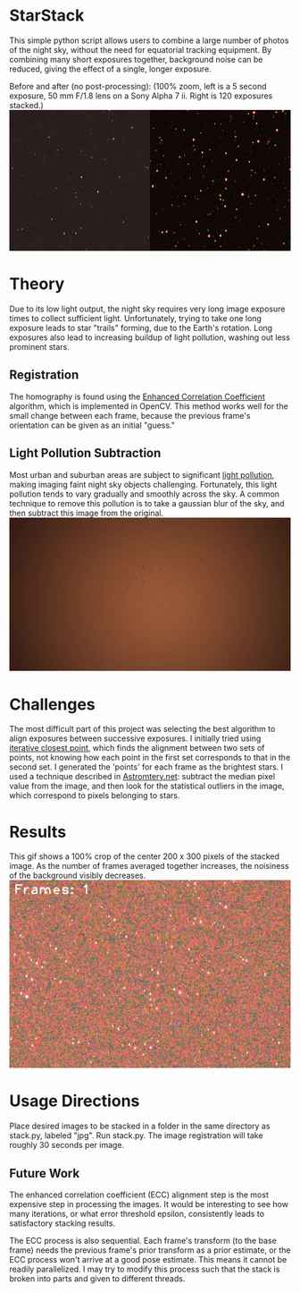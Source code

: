 # StarStack
This simple python script allows users to combine a large number of photos of the night sky, without the need for equatorial tracking equipment. By combining many short exposures together, background noise can be reduced, giving the effect of a single, longer exposure.

Before and after (no post-processing): (100% zoom, left is a 5 second exposure, 50 mm F/1.8 lens on a Sony Alpha 7 ii. Right is 120 exposures stacked.)
![before and after image stacking](media/before_after.jpg)

# Theory
Due to its low light output, the night sky requires very long image exposure times to collect sufficient light. Unfortunately, trying to take one long exposure leads to star "trails" forming, due to the Earth's rotation. Long exposures also lead to increasing buildup of light pollution, washing out less prominent stars.

## Registration
The homography is found using the [Enhanced Correlation Coefficient](http://xanthippi.ceid.upatras.gr/people/evangelidis/george_files/PAMI_2008.pdf) algorithm, which is implemented in OpenCV. This method works well for the small change between each frame, because the previous frame's orientation can be given as an initial "guess."

## Light Pollution Subtraction
Most urban and suburban areas are subject to significant [light pollution](https://www.lightpollutionmap.info), making imaging faint night sky objects challenging. Fortunately, this light pollution tends to vary gradually and smoothly across the sky. A common technique to remove this pollution is to take a gaussian blur of the sky, and then subtract this image from the original. 
![Gaussian blur of the image, with stars subtracted](media/gaussian_subtraction_no_stars.jpg)

# Challenges
The most difficult part of this project was selecting the best algorithm to align exposures between successive exposures. I initially tried using [iterative closest point](https://en.wikipedia.org/wiki/Iterative_closest_point), which finds the alignment between two sets of points, not knowing how each point in the first set corresponds to that in the second set. I generated the 'points' for each frame as the brightest stars. I used a technique described in [Astromtery.net](https://arxiv.org/pdf/0910.2233.pdf): subtract the median pixel value from the image, and then look for the statistical outliers in the image, which correspond to pixels belonging to stars.

# Results
This gif shows a 100% crop of the center 200 x 300 pixels of the stacked image. As the number of frames averaged together increases, the noisiness of the background visibly decreases.
![gif showing noise reduction](media/noise_reduction.gif)

# Usage Directions
Place desired images to be stacked in a folder in the same directory as stack.py, labeled "jpg". Run stack.py. The image registration will take roughly 30 seconds per image.

## Future Work
The enhanced correlation coefficient (ECC) alignment step is the most expensive step in processing the images. It would be interesting to see how many iterations, or what error threshold epsilon, consistently leads to satisfactory stacking results.

The ECC process is also sequential. Each frame's transform (to the base frame) needs the previous frame's prior transform as a prior estimate, or the ECC process won't arrive at a good pose estimate. This means it cannot be readily parallelized. I may try to modify this process such that the stack is broken into parts and given to different threads.
